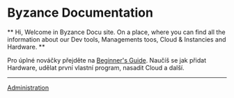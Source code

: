 # Byzance Documentation

** Hi, Welcome in Byzance Docu site. On a place, where you can find all the information about our Dev tools, Managements toos, Cloud & Instancies and Hardware. **



Pro úplné nováčky přejděte na [Beginner's Guide](/firststeps.md). Naučíš se jak přidat Hardware, udělat první vlastní program, nasadit Cloud a další. 

---

[Administration](https://www.gitbook.com/book/byzance/public-documentation/edit)

